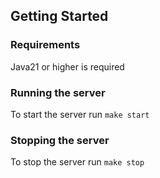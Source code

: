 ## Getting Started

### Requirements
Java21 or higher is required

### Running the server
To start the server run `make start`

### Stopping the server
To stop the server run `make stop`